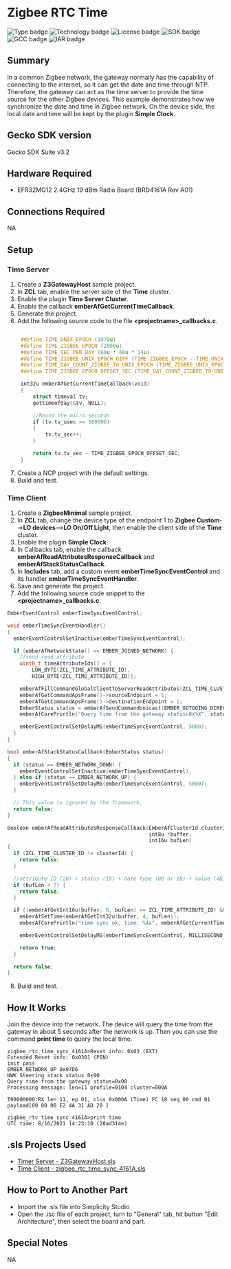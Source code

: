# Zigbee RTC Time #
![Type badge](https://img.shields.io/badge/Type-Virtual%20application-green)
![Technology badge](https://img.shields.io/badge/Technology-Zigbee-green)
![License badge](https://img.shields.io/badge/License-Zlib-green)
![SDK badge](https://img.shields.io/badge/SDK-v3.2.1-green)
![GCC badge](https://img.shields.io/endpoint?url=https://raw.githubusercontent.com/SiliconLabs/application_examples_ci/feature/shield_update_zigbee_applications/zigbee_applications/zigbee_rtc_time_sync_gcc.json)
![IAR badge](https://img.shields.io/endpoint?url=https://raw.githubusercontent.com/SiliconLabs/application_examples_ci/feature/shield_update_zigbee_applications/zigbee_applications/zigbee_rtc_time_sync_gcc.json)

## Summary ##
In a common Zigbee network, the gateway normally has the capability of connecting to the internet, so it can get the date and time through NTP. Therefore, the gateway can act as the time server to provide the time source for the other Zigbee devices. This example demonstrates how we synchronize the date and time in Zigbee network. On the device side, the local date and time will be kept by the plugin **Simple Clock**. 

## Gecko SDK version ##
Gecko SDK Suite v3.2

## Hardware Required ##
- EFR32MG12 2.4GHz 19 dBm Radio Board (BRD4161A Rev A01)

## Connections Required ##
NA

## Setup ##
### Time Server ###
1. Create a **Z3GatewayHost** sample project.
2. In **ZCL** tab, enable the server side of the **Time** cluster.
3. Enable the plugin **Time Server Cluster**.
4. Enable the callback **emberAfGetCurrentTimeCallback**.
5. Generate the project.
6. Add the following source code to the file **\<projectname\>_callbacks.c**.
   ```C

    #define TIME_UNIX_EPOCH (1970u)
    #define TIME_ZIGBEE_EPOCH (2000u)
    #define TIME_SEC_PER_DAY (60u * 60u * 24u)
    #define TIME_ZIGBEE_UNIX_EPOCH_DIFF (TIME_ZIGBEE_EPOCH - TIME_UNIX_EPOCH)
    #define TIME_DAY_COUNT_ZIGBEE_TO_UNIX_EPOCH (TIME_ZIGBEE_UNIX_EPOCH_DIFF * 365u + 7u) ///< 30 years and 7 leap days
    #define TIME_ZIGBEE_EPOCH_OFFSET_SEC (TIME_DAY_COUNT_ZIGBEE_TO_UNIX_EPOCH * TIME_SEC_PER_DAY)

    int32u emberAfGetCurrentTimeCallback(void)
    {
        struct timeval tv;
        gettimeofday(&tv, NULL);

        //Round the micro seconds
        if (tv.tv_usec >= 500000)
        {
            tv.tv_sec++;
        }

        return tv.tv_sec - TIME_ZIGBEE_EPOCH_OFFSET_SEC;
    }
   ```
7. Create a NCP project with the default settings.
8. Build and test.


### Time Client ###
1. Create a **ZigbeeMinimal** sample project.
2. In **ZCL** tab, change the device type of the endpoint 1 to **Zigbee Custom**-->**LO devices**-->**LO On/Off Light**, then enable the client side of the **Time** cluster.
3. Enable the plugin **Simple Clock**.
4. In Callbacks tab, enable the callback **emberAfReadAttributesResponseCallback** and **emberAfStackStatusCallback**.
5. In **Includes** tab, add a custom event **emberTimeSyncEventControl** and its handler **emberTimeSyncEventHandler**.
6. Save and generate the project.
7. Add the following source code snippet to the **\<projectname\>_callbacks.c**.
  
  ```C
  EmberEventControl emberTimeSyncEventControl;

  void emberTimeSyncEventHandler()
  {
    emberEventControlSetInactive(emberTimeSyncEventControl);

    if (emberAfNetworkState() == EMBER_JOINED_NETWORK) {
      //send read attribute
      uint8_t timeAttributeIds[] = {
          LOW_BYTE(ZCL_TIME_ATTRIBUTE_ID),
          HIGH_BYTE(ZCL_TIME_ATTRIBUTE_ID)};

      emberAfFillCommandGlobalClientToServerReadAttributes(ZCL_TIME_CLUSTER_ID, timeAttributeIds, sizeof(timeAttributeIds));
      emberAfGetCommandApsFrame()->sourceEndpoint = 1;
      emberAfGetCommandApsFrame()->destinationEndpoint = 1;
      EmberStatus status = emberAfSendCommandUnicast(EMBER_OUTGOING_DIRECT, 0x0000);
      emberAfCorePrintln("Query time from the gateway status=0x%X", status);

      emberEventControlSetDelayMS(emberTimeSyncEventControl, 5000);
    }
  }

  bool emberAfStackStatusCallback(EmberStatus status)
  {
    if (status == EMBER_NETWORK_DOWN) {
      emberEventControlSetInactive(emberTimeSyncEventControl);
    } else if (status == EMBER_NETWORK_UP) {
      emberEventControlSetDelayMS(emberTimeSyncEventControl, 5000);
    }

    // This value is ignored by the framework.
    return false;
  }

  boolean emberAfReadAttributesResponseCallback(EmberAfClusterId clusterId,
                                                int8u *buffer,
                                                int16u bufLen)
  {
    if (ZCL_TIME_CLUSTER_ID != clusterId) {
      return false;
    }

    //attribute ID (2B) + status (1B) + date type (0B or 1B) + value (4B)
    if (bufLen < 7) {
      return false;
    }

    if ((emberAfGetInt16u(buffer, 0, bufLen) == ZCL_TIME_ATTRIBUTE_ID) && (emberAfGetInt8u(buffer, 2, bufLen) == EMBER_ZCL_STATUS_SUCCESS)) {
      emberAfSetTime(emberAfGetInt32u(buffer, 4, bufLen));
      emberAfCorePrintln("time sync ok, time: %4x", emberAfGetCurrentTime());

      emberEventControlSetDelayMS(emberTimeSyncEventControl, MILLISECOND_TICKS_PER_DAY);

      return true;
    }

    return false;
  }  
  ```
8.  Build and test.

## How It Works ##
Join the device into the network. The device will query the time from the gateway in about 5 seconds after the network is up. Then you can use the command **print time** to query the local time.
```
zigbee_rtc_time_sync_4161A>Reset info: 0x03 (EXT)
Extended Reset info: 0x0301 (PIN)
init pass
EMBER_NETWORK_UP 0x97D6
NWK Steering stack status 0x90
Query time from the gateway status=0x00
Processing message: len=11 profile=0104 cluster=000A

T00000000:RX len 11, ep 01, clus 0x000A (Time) FC 18 seq 00 cmd 01 payload[00 00 00 E2 4A 31 AD 28 ]

zigbee_rtc_time_sync_4161A>print time
UTC time: 8/16/2021 14:23:10 (28ad314e)
```

## .sls Projects Used ##
- [Timer Server - Z3GatewayHost.sls](SimplicityStudio/Z3GatewayHost.sls)
- [Time Client - zigbee_rtc_time_sync_4161A.sls](SimplicityStudio/zigbee_rtc_time_sync_4161A.sls)

## How to Port to Another Part ##
- Import the .sls file into Simplicity Studio
- Open the .isc file of each project, turn to "General" tab, hit button "Edit Architecture", then select the board and part.

## Special Notes ##
NA
